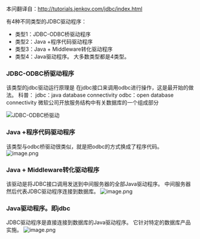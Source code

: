本问翻译自：http://tutorials.jenkov.com/jdbc/index.html

有4种不同类型的JDBC驱动程序：
* 类型1：JDBC-ODBC桥驱动程序
* 类型2：Java +程序代码驱动程序
* 类型3：Java + Middleware转化驱动程序
* 类型4：Java驱动程序。
大多数类型都是4类型。

### JDBC-ODBC桥驱动程序
该类型的jdbc驱动运行原理是 在jdbc接口来调用odbc进行操作，这是最开始的做法。
科普：
jdbc：java database connectivity
odbc：open database connectivity 微软公司开放服务结构中有关数据库的一个组成部分

![JDBC-ODBC桥驱动](http://upload-images.jianshu.io/upload_images/5786888-477c43f0be81a7be.png?imageMogr2/auto-orient/strip%7CimageView2/2/w/1240)

### Java +程序代码驱动程序
该类型与odbc桥驱动很类似，就是把odbc的方式换成了程序代码。
![image.png](http://upload-images.jianshu.io/upload_images/5786888-8dbc4fba2d44ebbd.png?imageMogr2/auto-orient/strip%7CimageView2/2/w/1240)

### Java + Middleware转化驱动程序
该驱动是将JDBC接口调用发送到中间服务器的全部Java驱动程序。 中间服务器然后代表JDBC驱动程序连接到数据库。
![image.png](http://upload-images.jianshu.io/upload_images/5786888-4d9bd1861ec98760.png?imageMogr2/auto-orient/strip%7CimageView2/2/w/1240)

### Java驱动程序。即jdbc
JDBC驱动程序是直接连接到数据库的Java驱动程序。 它针对特定的数据库产品实施。
![image.png](http://upload-images.jianshu.io/upload_images/5786888-f75e4fb26c497061.png?imageMogr2/auto-orient/strip%7CimageView2/2/w/1240)
